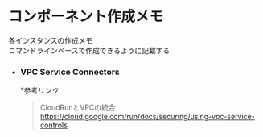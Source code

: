 # コンポーネント作成メモ
各インスタンスの作成メモ  
コマンドラインベースで作成できるように記載する

* ### VPC Service Connectors
  *参考リンク
    > CloudRunとVPCの統合  
    > https://cloud.google.com/run/docs/securing/using-vpc-service-controls